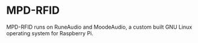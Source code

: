 # MPD-RFID
MPD-RFID runs on RuneAudio and MoodeAudio, a custom built GNU Linux operating system for Raspberry Pi.
